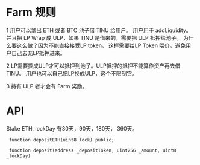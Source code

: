 # Farm 规则

1 用户可以拿出 ETH 或者 BTC 池子借 TINU 给用户。
用户用于 addLiquidity。并且把 LP Wrap 成 ULP，如果 TINU 是借来的，需要把 ULP 抵押给池子。
为什么要这么做？因为不能直接接受LP token。 这样需要给LP Token 喂价。避免用户自己去充LP抵押进来。

2 LP需要换成ULP才可以抵押到池子。ULP抵押的抵押不能算作资产再去借TINU。 用户也可以自己把LP换成ULP，这个不限制它。

3 持有 ULP 者才会有 Farm 奖励。

# API

Stake ETH, lockDay 有30天，90天，180天， 360天。 

```
 function depositETH(uint8 lock) public; 
```

```
 function deposit(address _depositToken, uint256 _amount, uint8 _lockDay)
```